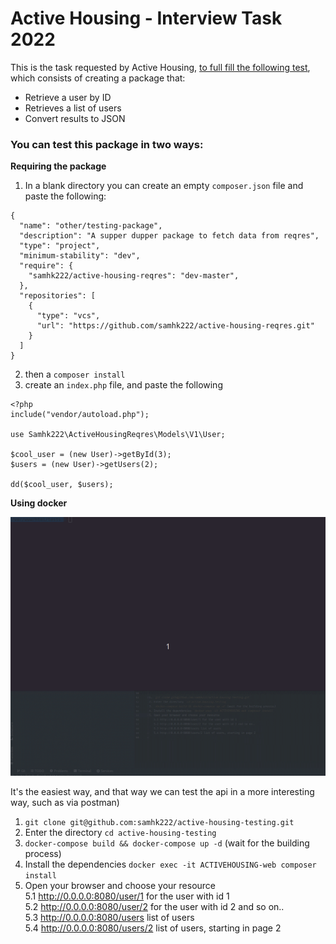 # Active Housing - Interview Task 2022

This is the task requested by Active Housing, [to full fill the following test](./.docs/interview1.pdf), which consists
of creating a package that:

- Retrieve a user by ID
- Retrieves a list of users
- Convert results to JSON

### You can test this package in two ways:

**Requiring the package**

1. In a blank directory you can create an empty `composer.json` file and paste the following:

```
{
  "name": "other/testing-package",
  "description": "A supper dupper package to fetch data from reqres",
  "type": "project",
  "minimum-stability": "dev",
  "require": {
    "samhk222/active-housing-reqres": "dev-master",
  },
  "repositories": [
    {
      "type": "vcs",
      "url": "https://github.com/samhk222/active-housing-reqres.git"
    }
  ]
}
```

2. then a `composer install`
3. create an `index.php` file, and paste the following

```
<?php
include("vendor/autoload.php");

use Samhk222\ActiveHousingReqres\Models\V1\User;

$cool_user = (new User)->getById(3);
$users = (new User)->getUsers(2);

dd($cool_user, $users);
```

**Using docker**

![screen-gif](./.docs/screen.gif)

It's the easiest way, and that way we can test the api in a more interesting way, such as via postman)

1. `git clone git@github.com:samhk222/active-housing-testing.git`
2. Enter the directory `cd active-housing-testing`
3. `docker-compose build && docker-compose up -d` (wait for the building process)
4. Install the dependencies `docker exec -it ACTIVEHOUSING-web composer install`
5. Open your browser and choose your resource   
   5.1 http://0.0.0.0:8080/user/1 for the user with id 1   
   5.2 http://0.0.0.0:8080/user/2 for the user with id 2 and so on..    
   5.3 http://0.0.0.0:8080/users list of users  
   5.4 http://0.0.0.0:8080/users/2 list of users, starting in page 2     
